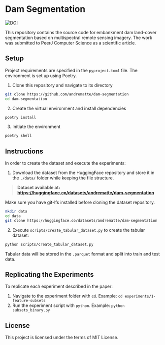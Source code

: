 # Dam Segmentation

[![DOI](https://zenodo.org/badge/849929315.svg)](https://zenodo.org/doi/10.5281/zenodo.13776999)

This repository contains the source code for embankment dam land-cover segmentation based on multispectral remote sensing imagery.
The work was submitted to PeerJ Computer Science as a scientific article.

## Setup

Project requirements are specified in the `pyproject.toml` file. The environment is set up using Poetry.

1. Clone this repository and navigate to its directory
```sh
git clone https://github.com/andrematte/dam-segmentation
cd dam-segmentation
```

2. Create the virtual environment and install dependencies

```sh
poetry install
```

3. Initiate the environment
```sh
poetry shell
```

## Instructions

In order to create the dataset and execute the experiments:

1. Download the dataset from the HuggingFace repository and store it in the `./data/` folder while keeping the file structure. 

> **Dataset available at: https://huggingface.co/datasets/andrematte/dam-segmentation**

Make sure you have git-lfs installed before cloning the dataset repository.

```sh
mkdir data
cd data
git clone https://huggingface.co/datasets/andrematte/dam-segmentation
```

2. Execute `scripts/create_tabular_dataset.py` to create the tabular dataset:

```sh
python scripts/create_tabular_dataset.py
```

Tabular data will be stored in the `.parquet` format and split into train and test data.

## Replicating the Experiments

To replicate each experiment described in the paper:

1. Navigate to the experiment folder with `cd`. Example: `cd experiments/1-feature-subsets`
2. Run the experiment script with `python`. Example: `python subsets_binary.py`

## License

This project is licensed under the terms of MIT License.

